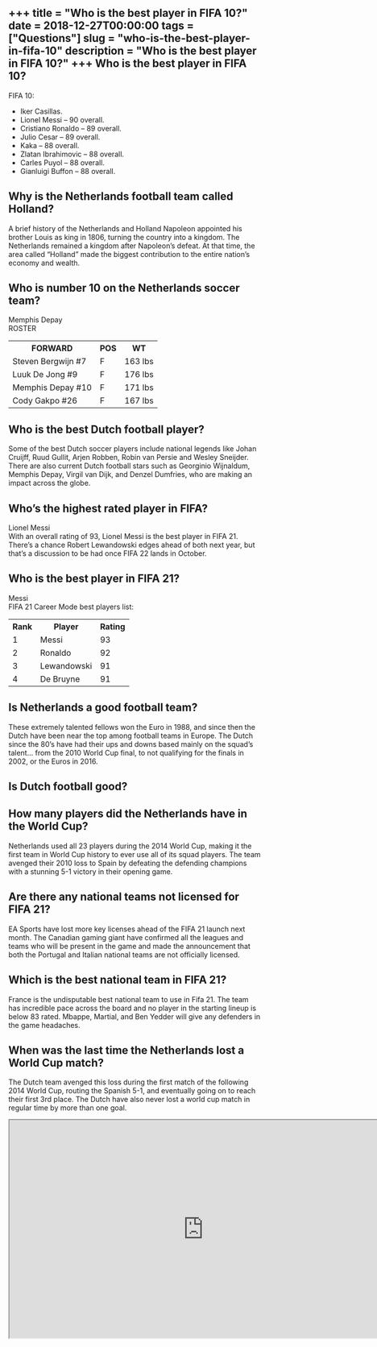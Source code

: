 +++
title = "Who is the best player in FIFA 10?"
date = 2018-12-27T00:00:00
tags = ["Questions"]
slug = "who-is-the-best-player-in-fifa-10"
description = "Who is the best player in FIFA 10?"
+++
Who is the best player in FIFA 10?
----------------------------------

FIFA 10:

- Iker Casillas.
- Lionel Messi – 90 overall.
- Cristiano Ronaldo – 89 overall.
- Julio Cesar – 89 overall.
- Kaka – 88 overall.
- Zlatan Ibrahimovic – 88 overall.
- Carles Puyol – 88 overall.
- Gianluigi Buffon – 88 overall.

Why is the Netherlands football team called Holland?
----------------------------------------------------

A brief history of the Netherlands and Holland Napoleon appointed his brother Louis as king in 1806, turning the country into a kingdom. The Netherlands remained a kingdom after Napoleon’s defeat. At that time, the area called “Holland” made the biggest contribution to the entire nation’s economy and wealth.

Who is number 10 on the Netherlands soccer team?
------------------------------------------------

Memphis Depay  
ROSTER

<table><tr><th>FORWARD</th><th>POS</th><th>WT</th></tr><tr><td>Steven Bergwijn #7</td><td>F</td><td>163 lbs</td></tr><tr><td>Luuk De Jong #9</td><td>F</td><td>176 lbs</td></tr><tr><td>Memphis Depay #10</td><td>F</td><td>171 lbs</td></tr><tr><td>Cody Gakpo #26</td><td>F</td><td>167 lbs</td></tr></table>

Who is the best Dutch football player?
--------------------------------------

Some of the best Dutch soccer players include national legends like Johan Cruijff, Ruud Gullit, Arjen Robben, Robin van Persie and Wesley Sneijder. There are also current Dutch football stars such as Georginio Wijnaldum, Memphis Depay, Virgil van Dijk, and Denzel Dumfries, who are making an impact across the globe.

Who’s the highest rated player in FIFA?
---------------------------------------

Lionel Messi  
With an overall rating of 93, Lionel Messi is the best player in FIFA 21. There’s a chance Robert Lewandowski edges ahead of both next year, but that’s a discussion to be had once FIFA 22 lands in October.

Who is the best player in FIFA 21?
----------------------------------

Messi  
FIFA 21 Career Mode best players list:

<table><tr><th>Rank</th><th>Player</th><th>Rating</th></tr><tr><td>1</td><td>Messi</td><td>93</td></tr><tr><td>2</td><td>Ronaldo</td><td>92</td></tr><tr><td>3</td><td>Lewandowski</td><td>91</td></tr><tr><td>4</td><td>De Bruyne</td><td>91</td></tr></table>

Is Netherlands a good football team?
------------------------------------

These extremely talented fellows won the Euro in 1988, and since then the Dutch have been near the top among football teams in Europe. The Dutch since the 80’s have had their ups and downs based mainly on the squad’s talent… from the 2010 World Cup final, to not qualifying for the finals in 2002, or the Euros in 2016.

Is Dutch football good?
-----------------------

How many players did the Netherlands have in the World Cup?
-----------------------------------------------------------

Netherlands used all 23 players during the 2014 World Cup, making it the first team in World Cup history to ever use all of its squad players. The team avenged their 2010 loss to Spain by defeating the defending champions with a stunning 5-1 victory in their opening game.

Are there any national teams not licensed for FIFA 21?
------------------------------------------------------

EA Sports have lost more key licenses ahead of the FIFA 21 launch next month. The Canadian gaming giant have confirmed all the leagues and teams who will be present in the game and made the announcement that both the Portugal and Italian national teams are not officially licensed.

Which is the best national team in FIFA 21?
-------------------------------------------

France is the undisputable best national team to use in Fifa 21. The team has incredible pace across the board and no player in the starting lineup is below 83 rated. Mbappe, Martial, and Ben Yedder will give any defenders in the game headaches.

When was the last time the Netherlands lost a World Cup match?
--------------------------------------------------------------

The Dutch team avenged this loss during the first match of the following 2014 World Cup, routing the Spanish 5-1, and eventually going on to reach their first 3rd place. The Dutch have also never lost a world cup match in regular time by more than one goal.

<iframe allow="accelerometer; autoplay; clipboard-write; encrypted-media; gyroscope; picture-in-picture" allowfullscreen="" class="__youtube_prefs__  epyt-is-override  no-lazyload" data-no-lazy="1" data-origheight="433" data-origwidth="770" data-skipgform_ajax_framebjll="" height="433" id="_ytid_67828" loading="lazy" src="https://www.youtube.com/embed/N4fJ2BJNVbI?enablejsapi=1&autoplay=0&cc_load_policy=0&cc_lang_pref=&iv_load_policy=1&loop=0&modestbranding=0&rel=1&fs=1&playsinline=0&autohide=2&theme=dark&color=red&controls=1&" title="YouTube player" width="770"></iframe>